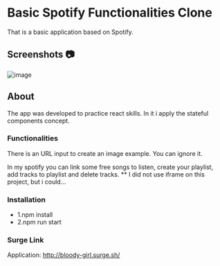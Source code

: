 # Basic Spotify Functionalities Clone

That is a basic application based on Spotify.

## Screenshots :camera:

![image](https://user-images.githubusercontent.com/66327173/91672931-c0ca4000-eb07-11ea-9ba4-b1a4f99f9e3c.png)

## About

The app was developed to practice react skills. In it i apply the stateful components concept.


### Functionalities
There is an URL input to create an image example. You can ignore it.

In my spotify you can link some free songs to listen, create your playlist, add tracks to playlist and delete tracks.
** I did not use iframe on this project, but i could...

### Installation
* 1.npm install
* 2.npm run start

### Surge Link
Application: http://bloody-girl.surge.sh/


